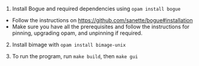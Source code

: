 1. Install Bogue and required dependencies using `opam install bogue`
  - Follow the instructions on https://github.com/sanette/bogue#installation 
  - Make sure you have all the prerequisites and follow the instructions for pinning, upgrading opam, and unpinning if required.

2. Install bimage with `opam install bimage-unix`

2. To run the program, run `make build`, then `make gui`